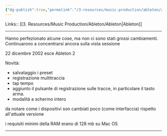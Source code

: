 ```yaml
---
{"dg-publish":true,"permalink":"/3-resources/music-production/ableton/ableton-live-2/"}
---
```


Links:: [[3. Resources/Music Production/Ableton/Ableton\|Ableton]]
 
---
Hanno perfezionato alcune cose, ma non ci sono stati grossi cambiamenti. Continuarono a concentrarsi ancora sulla vista sessione

22 dicembre 2002 esce Ableton 2

Novità: 
- salvataggio i preset
- registrazione multitraccia
- tap tempo
- aggiunto il pulsante di registrazione sulle tracce, in particolare il tasto arma.
- modalità a schermo intero

da notare come i dispositivi son cambiati poco (come interfaccia) rispetto all'attuale versione

i requisiti minimi della RAM erano di 128 mb su Mac OS

---
